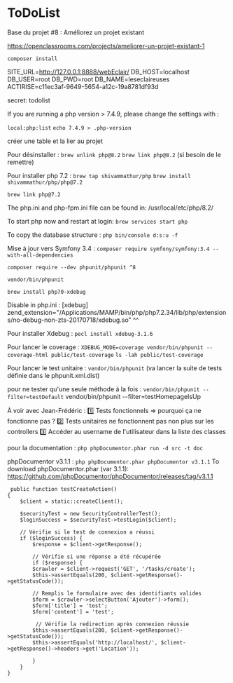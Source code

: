 ToDoList
========

Base du projet #8 : Améliorez un projet existant

https://openclassrooms.com/projects/ameliorer-un-projet-existant-1



`composer install`



SITE_URL=http://127.0.0.1:8888/webEclair/
DB_HOST=localhost
DB_USER=root
DB_PWD=root
DB_NAME=leseclaireuses
ACTIRISE=c11ec3af-9649-5654-a12c-19a8781df93d

secret: todolist

If you are running a php version > 7.4.9, please change the settings with :

` local:php:list `
` echo 7.4.9 > .php-version `

créer une table et la lier au projet

Pour désinstaller :
`brew unlink php@8.2`
`brew link php@8.2` (si besoin de le remettre)

Pour installer php 7.2 :
`brew tap shivammathur/php`
`brew install shivammathur/php/php@7.2`

`brew link php@7.2`

The php.ini and php-fpm.ini file can be found in:
    /usr/local/etc/php/8.2/

To start php now and restart at login:
 `brew services start php`

To copy the database structure :
 `php bin/console d:s:u -f`


Mise à jour vers Symfony 3.4 :
`composer require symfony/symfony:3.4 --with-all-dependencies`



`composer require --dev phpunit/phpunit ^8`



 `vendor/bin/phpunit`


`brew install php70-xdebug`

Disable in php.ini : 
[xdebug]
zend_extension="/Applications/MAMP/bin/php/php7.2.34/lib/php/extensions/no-debug-non-zts-20170718/xdebug.so"
^^

Pour installer Xdebug :
`pecl install xdebug-3.1.6`


Pour lancer le coverage :
`XDEBUG_MODE=coverage vendor/bin/phpunit --coverage-html public/test-coverage`
`ls -lah public/test-coverage`

Pour lancer le test unitaire :
`vendor/bin/phpunit`
(va lancer la suite de tests définie dans le phpunit.xml.dist)

pour ne tester qu'une seule méthode à la fois :
`vendor/bin/phpunit --filter=testDefault`
 vendor/bin/phpunit --filter=testHomepageIsUp

À voir avec Jean-Frédéric :
 1️⃣ Tests fonctionnels => pourquoi ça ne fonctionne pas ?
 2️⃣ Tests unitaires ne fonctionnent pas non plus sur les controllers
 3️⃣ Accéder au username de l'utilisateur dans la liste des classes



pour la documentation :
`php phpDocumentor.phar run -d src -t doc`

phpDocumentor v3.1.1 :
`php phpDocumentor.phar phpDocumentor v3.1.1`
To download phpDocumentor.phar (var 3.1.1): https://github.com/phpDocumentor/phpDocumentor/releases/tag/v3.1.1

     public function testCreateAction()
    {
        $client = static::createClient();

        $securityTest = new SecurityControllerTest();
        $loginSuccess = $securityTest->testLogin($client);

        // Vérifie si le test de connexion a réussi
        if ($loginSuccess) {
            $response = $client->getResponse();

            // Vérifie si une réponse a été récupérée
            if ($response) {
            $crawler = $client->request('GET', '/tasks/create');
            $this->assertEquals(200, $client->getResponse()->getStatusCode());

            // Remplis le formulaire avec des identifiants valides
            $form = $crawler->selectButton('Ajouter')->form();
            $form['title'] = 'test';
            $form['content'] = 'test';

             // Vérifie la redirection après connexion réussie
            $this->assertEquals(200, $client->getResponse()->getStatusCode());
            $this->assertEquals('http://localhost/', $client->getResponse()->headers->get('Location'));

            }
        }
    }